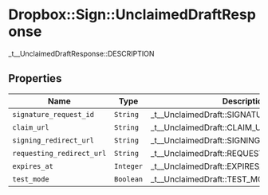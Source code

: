# Dropbox::Sign::UnclaimedDraftResponse

_t__UnclaimedDraftResponse::DESCRIPTION

## Properties

| Name | Type | Description | Notes |
| ---- | ---- | ----------- | ----- |
| `signature_request_id` | ```String``` |  _t__UnclaimedDraft::SIGNATURE_REQUEST_ID  |  |
| `claim_url` | ```String``` |  _t__UnclaimedDraft::CLAIM_URL  |  |
| `signing_redirect_url` | ```String``` |  _t__UnclaimedDraft::SIGNING_REDIRECT_URL  |  |
| `requesting_redirect_url` | ```String``` |  _t__UnclaimedDraft::REQUESTING_REDIRECT_URL  |  |
| `expires_at` | ```Integer``` |  _t__UnclaimedDraft::EXPIRES_AT  |  |
| `test_mode` | ```Boolean``` |  _t__UnclaimedDraft::TEST_MODE  |  |

